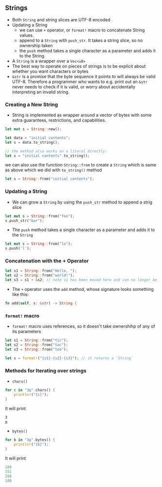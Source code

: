## Strings
- Both `String` and string slices are UTF-8 encoded .
- Updating a String
    - we can use `+` operator, or `format!` macro to concatenate String values.
    - append to a `String` with `push_str`. It takes a string slice, so no ownership taken
    - the `push` method takes a single character as a parameter and adds it to the String.
- A `String` is a wrapper over a `Vec<u8>`
- The best way to operate on pieces of strings is to be explicit about whether you want characters or bytes
- `&str` is a promise that the byte sequence it points to will always be valid UTF-8. Therefore a programmer who wants to e.g. print out an `&str` never needs to check if it is valid, or worry about accidentally interpreting an invalid string.

### Creating a New String
- String is implemented as wrapper around a vector of bytes with some extra guarantees, restrictions, and capabilities.
  
```rust
let mut s = String::new();

let data = "initial contents";
let s = data.to_string();

// the method also works on a literal directly:
let s = "initial contents".to_string();
```

we can also use the function `String::from` to create a `String` which is same as above which we did with `to_string()` method

```rust
let s = String::from("initial contents");
```

### Updating a String
- We can grow a `String` by using the `push_str` method to append a strig slice
  
```rust
let mut s = String::from("foo");
s.push_str("bar");
```

- The `push` method takes a single character as a parameter and adds it to the `String`

```rust
let mut s = String::from("lo");
s.push('l');
```

### Concatenation with the + Operator 
```rust
let s1 = String::from("Hello, ");
let s2 = String::from("world!");
let s3 = s1 + &s2; // note s1 has been moved here and can no longer be used
```
- The `+` operator uses the `add` method, whose signature looks something like this:
  
```rust
fn add(self, s: &str) -> String {
```

### `format!` macro
- `format!` macro uses references, so it doesn't take ownershihp of any of its parameters


```rust
let s1 = String::from("tic");
let s2 = String::from("tac");
let s3 = String::from("toe");

let s = format!("{s1}-{s2}-{s3}"); // it returns a `String`
```

### Methods for Iterating over strings

- `chars()`
```rust
for c in "Зд".chars() {
    println!("{c}");
}
```
It will print

```rust
З
д
```

- `bytes()`
```rust
for b in "Зд".bytes() {
    println!("{b}");
}
```
It will print

```rust
208
151
208
180
```